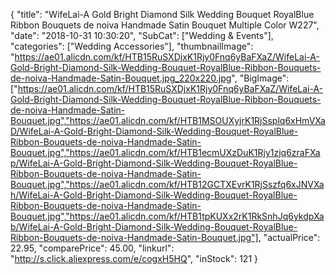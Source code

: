 {
	"title": "WifeLai-A Gold Bright Diamond Silk Wedding Bouquet RoyalBlue Ribbon Bouquets de noiva Handmade Satin Bouquet Multiple Color W227",
	"date": "2018-10-31 10:30:20",
	"SubCat": ["Wedding & Events"],
	"categories": ["Wedding Accessories"],
	"thumbnailImage": "https://ae01.alicdn.com/kf/HTB15RuSXDjxK1Rjy0Fnq6yBaFXaZ/WifeLai-A-Gold-Bright-Diamond-Silk-Wedding-Bouquet-RoyalBlue-Ribbon-Bouquets-de-noiva-Handmade-Satin-Bouquet.jpg_220x220.jpg",
	"BigImage": ["https://ae01.alicdn.com/kf/HTB15RuSXDjxK1Rjy0Fnq6yBaFXaZ/WifeLai-A-Gold-Bright-Diamond-Silk-Wedding-Bouquet-RoyalBlue-Ribbon-Bouquets-de-noiva-Handmade-Satin-Bouquet.jpg","https://ae01.alicdn.com/kf/HTB1MSOUXyjrK1RjSsplq6xHmVXaD/WifeLai-A-Gold-Bright-Diamond-Silk-Wedding-Bouquet-RoyalBlue-Ribbon-Bouquets-de-noiva-Handmade-Satin-Bouquet.jpg","https://ae01.alicdn.com/kf/HTB1ecmUXzDuK1Rjy1zjq6zraFXap/WifeLai-A-Gold-Bright-Diamond-Silk-Wedding-Bouquet-RoyalBlue-Ribbon-Bouquets-de-noiva-Handmade-Satin-Bouquet.jpg","https://ae01.alicdn.com/kf/HTB12GCTXEvrK1RjSszfq6xJNVXah/WifeLai-A-Gold-Bright-Diamond-Silk-Wedding-Bouquet-RoyalBlue-Ribbon-Bouquets-de-noiva-Handmade-Satin-Bouquet.jpg","https://ae01.alicdn.com/kf/HTB1tpKUXx2rK1RkSnhJq6ykdpXab/WifeLai-A-Gold-Bright-Diamond-Silk-Wedding-Bouquet-RoyalBlue-Ribbon-Bouquets-de-noiva-Handmade-Satin-Bouquet.jpg"],
	"actualPrice": 22.95,
	"comparePrice": 45.00,
	"linkurl": "http://s.click.aliexpress.com/e/cogxH5HQ",
	"inStock": 121
}
